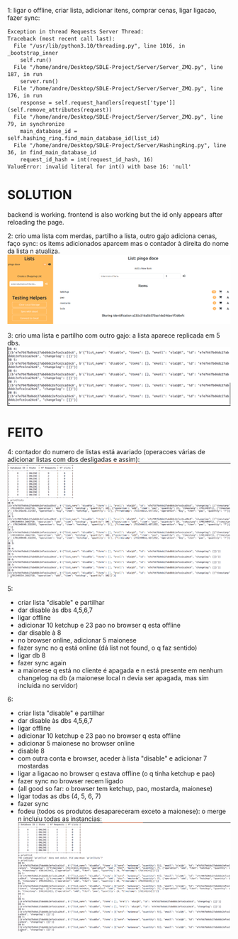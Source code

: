 1: ligar o offline, criar lista, adicionar itens, comprar cenas, ligar ligacao, fazer sync: 
```
Exception in thread Requests Server Thread:
Traceback (most recent call last):
  File "/usr/lib/python3.10/threading.py", line 1016, in _bootstrap_inner
    self.run()
  File "/home/andre/Desktop/SDLE-Project/Server/Server_ZMQ.py", line 187, in run
    server.run()
  File "/home/andre/Desktop/SDLE-Project/Server/Server_ZMQ.py", line 176, in run
    response = self.request_handlers[request['type']](self.remove_attributes(request))
  File "/home/andre/Desktop/SDLE-Project/Server/Server_ZMQ.py", line 79, in synchronize
    main_database_id = self.hashing_ring.find_main_database_id(list_id)
  File "/home/andre/Desktop/SDLE-Project/Server/HashingRing.py", line 36, in find_main_database_id
    request_id_hash = int(request_id_hash, 16)
ValueError: invalid literal for int() with base 16: 'null'
```

# SOLUTION

backend is working. frontend is also working but the id only appears after reloading the page.


2: crio uma lista com merdas, partilho a lista, outro gajo adiciona cenas, faço sync: os items adicionados aparcem mas o contador à direita do nome da lista n atualiza.
![img](bug_counter.png)

3: crio uma lista e partilho com outro gajo: a lista aparece replicada em 5 dbs.
![img](bug_replication.png)

# FEITO

4: contador do numero de listas está avariado (operacoes várias de adicionar listas com dbs desligadas e assim):
![img](bug_list.png)

5:
- criar lista "disable" e partilhar
- dar disable às dbs 4,5,6,7
- ligar offline
- adicionar 10 ketchup e 23 pao no browser q esta offline
- dar disable à 8
- no browser online, adicionar 5 maionese
- fazer sync no q está online (dá list not found, o q faz sentido)
- ligar db 8
- fazer sync again
- a maionese q está no cliente é apagada e n está presente em nenhum changelog na db (a maionese local n devia ser apagada, mas sim incluida no servidor)

6:
- criar lista "disable" e partilhar
- dar disable às dbs 4,5,6,7
- ligar offline
- adicionar 10 ketchup e 23 pao no browser q esta offline
- adicionar 5 maionese no browser online
- disable 8
- com outra conta e browser, aceder à lista "disable" e adicionar 7 mostardas
- ligar a ligacao no browser q estava offline (o q tinha ketchup e pao)
- fazer sync no browser recem ligado
- (all good so far: o browser tem ketchup, pao, mostarda, maionese)
- ligar todas as dbs (4, 5, 6, 7)
- fazer sync
- fodeu (todos os produtos desapareceram exceto a maionese): o merge n incluiu todas as instancias:
![img](bug_merge.png)

